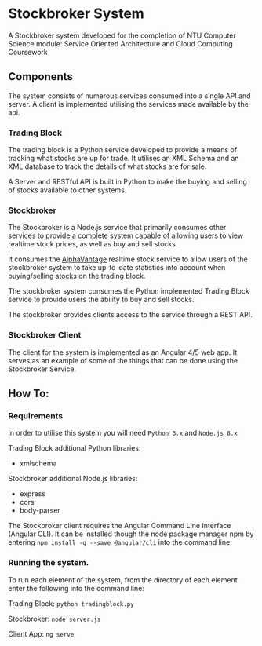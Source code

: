 # Stockbroker System
A Stockbroker system developed for the completion of NTU Computer Science module: Service Oriented Architecture and Cloud Computing Coursework

## Components
The system consists of numerous services consumed into a single API and server. A client is implemented utilising the services made available by the api.

### Trading Block
The trading block is a Python service developed to provide a means of tracking what stocks are up for trade. It utilises an XML Schema and an XML database to track the details of what stocks are for sale.

A Server and RESTful API is built in Python to make the buying and selling of stocks available to other systems.

### Stockbroker
The Stockbroker is a Node.js service that primarily consumes other services to provide a complete system capable of allowing users to view realtime stock prices, as well as buy and sell stocks.

It consumes the [AlphaVantage](https://www.alphavantage.co/) realtime stock service to allow users of the stockbroker system to take up-to-date statistics into account when buying/selling stocks on the trading block.

The stockbroker system consumes the Python implemented Trading Block service to provide users the ability to buy and sell stocks.

The stockbroker provides clients access to the service through a REST API.

### Stockbroker Client
The client for the system is implemented as an Angular 4/5 web app. It serves as an example of some of the things that can be done using the Stockbroker Service.

## How To:

### Requirements
In order to utilise this system you will need `Python 3.x` and `Node.js 8.x`

Trading Block additional Python libraries:

- xmlschema

Stockbroker additional Node.js libraries:
- express
- cors
- body-parser

The Stockbroker client requires the Angular Command Line Interface (Angular CLI). It can be installed though the node package manager npm by entering `npm install -g --save @angular/cli` into the command line.

### Running the system.

To run each element of the system, from the directory of each element enter the following into the command line:

Trading Block: `python tradingblock.py`

Stockbroker: `node server.js`

Client App: `ng serve`


